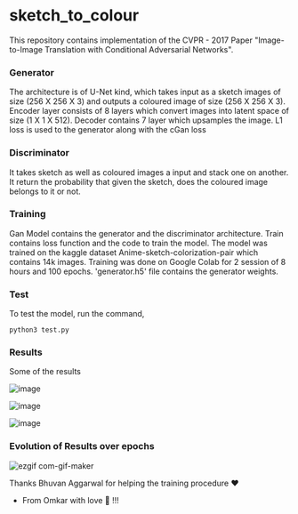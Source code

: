 # sketch_to_colour

This repository contains implementation of the CVPR - 2017 Paper "Image-to-Image Translation with Conditional Adversarial Networks". 

### Generator 

The architecture is of U-Net kind, which takes input as a sketch images of size (256 X 256 X 3) and outputs a coloured image of size (256 X 256 X 3). Encoder layer consists of 8 layers which convert images into latent space of size (1 X 1 X 512). Decoder contains 7 layer which upsamples the image.
L1 loss is used to the generator along with the cGan loss

### Discriminator 

It takes sketch as well as coloured images a input and stack one on another. It return the probability that given the sketch, does the coloured image belongs to it or not.

### Training

Gan Model contains the generator and the discriminator architecture. Train contains loss function and the code to train the model. The model was trained on the kaggle dataset Anime-sketch-colorization-pair which contains 14k images. Training was done on Google Colab for 2 session of 8 hours and 100 epochs. 'generator.h5' file contains the generator weights.
### Test
To test the model, run the command,

```
python3 test.py
```

### Results

Some of the results

![image](https://user-images.githubusercontent.com/62425457/103028735-5b023800-457e-11eb-82cd-c585f936b8a8.png)

![image](https://user-images.githubusercontent.com/62425457/103028904-a9afd200-457e-11eb-96a1-03c1b28e08f9.png)

![image](https://user-images.githubusercontent.com/62425457/103028965-cc41eb00-457e-11eb-8237-28615ef08efe.png)

### Evolution of Results over epochs

![ezgif com-gif-maker](https://user-images.githubusercontent.com/62425457/103030298-88041a00-4581-11eb-95c1-c0d0b93eedad.gif)

Thanks Bhuvan Aggarwal for helping the training procedure ❤

 - From Omkar with love 💙 !!!
